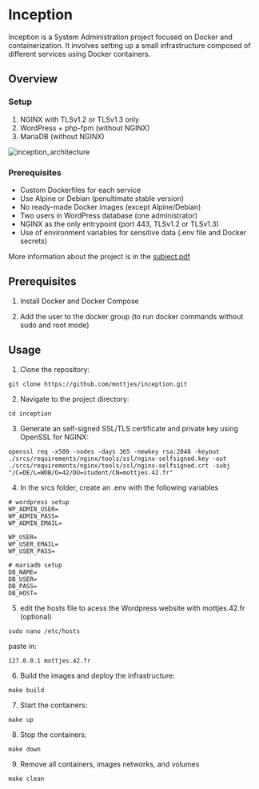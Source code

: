 # Inception

Inception is a System Administration project focused on Docker and containerization. It involves setting up a small infrastructure composed of different services using Docker containers.

## Overview

### Setup

1. NGINX with TLSv1.2 or TLSv1.3 only
2. WordPress + php-fpm (without NGINX)
3. MariaDB (without NGINX)

![inception_architecture](https://github.com/user-attachments/assets/5ef856a8-2557-43d5-b91a-4e9703ab1dd9)

### Prerequisites

- Custom Dockerfiles for each service
- Use Alpine or Debian (penultimate stable version)
- No ready-made Docker images (except Alpine/Debian)
- Two users in WordPress database (one administrator)
- NGINX as the only entrypoint (port 443, TLSv1.2 or TLSv1.3)
- Use of environment variables for sensitive data (.env file and Docker secrets)

More information about the project is in the [subject.pdf](https://github.com/mottjes/inception/blob/main/subject.pdf)

## Prerequisites

1. Install Docker and Docker Compose

2. Add the user to the docker group (to run docker commands without sudo and root mode)

## Usage

1. Clone the repository:
```
git clone https://github.com/mottjes/inception.git
```
2. Navigate to the project directory:
```
cd inception
```
3. Generate an self-signed SSL/TLS certificate and private key using OpenSSL for NGINX:
```
openssl req -x509 -nodes -days 365 -newkey rsa:2048 -keyout ./srcs/requirements/nginx/tools/ssl/nginx-selfsigned.key -out ./srcs/requirements/nginx/tools/ssl/nginx-selfsigned.crt -subj "/C=DE/L=WOB/O=42/OU=student/CN=mottjes.42.fr"
```
4. In the srcs folder, create an .env with the following variables
```
# wordpress setup
WP_ADMIN_USER=
WP_ADMIN_PASS=
WP_ADMIN_EMAIL=

WP_USER=
WP_USER_EMAIL=
WP_USER_PASS=

# mariadb setup
DB_NAME=
DB_USER=
DB_PASS=
DB_HOST=
```
5. edit the hosts file to acess the Wordpress website with mottjes.42.fr (optional)
```
sudo nano /etc/hosts
```
paste in:
```
127.0.0.1 mottjes.42.fr
```
6. Build the images and deploy the infrastructure:
```
make build
```
7. Start the containers:
```
make up
```
8. Stop the containers:
```
make down
```
9. Remove all containers, images networks, and volumes
```
make clean
```